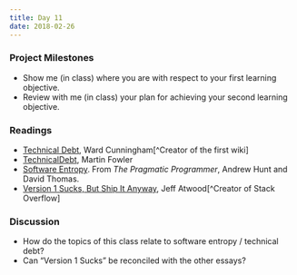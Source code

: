 ```yaml
---
title: Day 11
date: 2018-02-26
---
```


### Project Milestones

* Show me (in class) where you are with respect to your first learning objective.
* Review with me (in class) your plan for achieving your second learning objective.

### Readings

* [Technical Debt](http://wiki.c2.com/?TechnicalDebt), Ward Cunningham[^Creator of the first wiki]
* [TechnicalDebt](https://martinfowler.com/bliki/TechnicalDebt.html), Martin Fowler
* [Software Entropy](/readings/software-entropy/). From *The Pragmatic Programmer*, Andrew Hunt and David Thomas.
* [Version 1 Sucks, But Ship It Anyway](https://blog.codinghorror.com/version-1-sucks-but-ship-it-anyway/), Jeff Atwood[^Creator of Stack Overflow]

### Discussion

* How do the topics of this class relate to software entropy / technical debt?
* Can “Version 1 Sucks” be reconciled with the other essays?
